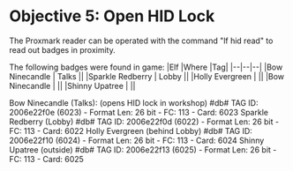 # Objective 5: Open HID Lock
The Proxmark reader can be operated with the command "lf hid read" to read out badges in proximity.

The following badges were found in game:
|Elf  |Where  |Tag|
|--|--|--|
|Bow Ninecandle  | Talks ||
|Sparkle Redberry  | Lobby  ||
|Holly Evergreen  |  ||
|Bow Ninecandle  |  ||
|Shinny Upatree  |  ||

Bow Ninecandle (Talks): (opens HID lock in workshop)
#db# TAG ID: 2006e22f0e (6023) - Format Len: 26 bit - FC: 113 - Card: 6023
Sparkle Redberry (Lobby)
#db# TAG ID: 2006e22f0d (6022) - Format Len: 26 bit - FC: 113 - Card: 6022
Holly Evergreen (behind Lobby)
#db# TAG ID: 2006e22f10 (6024) - Format Len: 26 bit - FC: 113 - Card: 6024
Shinny Upatree (outside)
#db# TAG ID: 2006e22f13 (6025) - Format Len: 26 bit - FC: 113 - Card: 6025
<!--stackedit_data:
eyJoaXN0b3J5IjpbLTE2NzUwOTIwNDQsNjIyOTk0OTU1XX0=
-->
